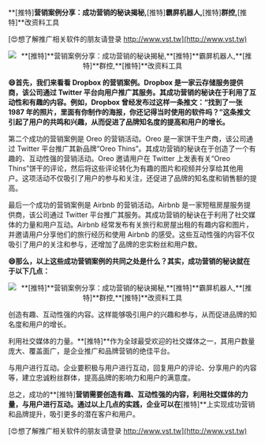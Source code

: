 **[推特]**营销案例分享：成功营销的秘诀揭秘,**[推特]**霸屏机器人,**[推特]**群控,**[推特]**改资料工具

[😍想了解推广相关软件的朋友请登录 http://www.vst.tw](http://www.vst.tw)

 <center><img src="https://vst.tw/MP4/tuiguang/png/6.png" alt="**[推特]**营销案例分享：成功营销的秘诀揭秘,**[推特]**霸屏机器人,**[推特]**群控,**[推特]**改资料工具"></center>

**😄首先，我们来看看 Dropbox 的营销案例。Dropbox 是一家云存储服务提供商，该公司通过 Twitter 平台向用户推广其服务。其成功营销的秘诀在于利用了互动性和有趣的内容。例如，Dropbox 曾经发布过这样一条推文：“找到了一张 1987 年的照片，里面有你制作的海报，你还记得当时使用的软件吗？”这条推文引起了用户的共鸣和兴趣，从而促进了品牌知名度的提高和用户的增长。**

第二个成功的营销案例是 Oreo 的营销活动。Oreo 是一家饼干生产商，该公司通过 Twitter 平台推广其新品牌“Oreo Thins”。其成功营销的秘诀在于创造了一个有趣的、互动性强的营销活动。Oreo 邀请用户在 Twitter 上发表有关“Oreo Thins”饼干的评论，然后将这些评论转化为有趣的图片和视频并分享给其他用户。这项活动不仅吸引了用户的参与和关注，还促进了品牌的知名度和销售额的提高。

最后一个成功的营销案例是 Airbnb 的营销活动。Airbnb 是一家短租房屋服务提供商，该公司通过 Twitter 平台推广其服务。其成功营销的秘诀在于利用了社交媒体的力量和用户互动。Airbnb 经常发布有关旅行和房屋出租的有趣内容和图片，并邀请用户分享他们的旅行经历和使用 Airbnb 的感受。这些互动性强的内容不仅吸引了用户的关注和参与，还增加了品牌的忠实粉丝和用户数。

**😄那么，以上这些成功营销案例的共同之处是什么？其实，成功营销的秘诀就在于以下几点：**

 <center><img src="https://vst.tw/MP4/tuiguang/png/5.png" alt="**[推特]**营销案例分享：成功营销的秘诀揭秘,**[推特]**霸屏机器人,**[推特]**群控,**[推特]**改资料工具"></center>

创造有趣、互动性强的内容。这样能够吸引用户的兴趣和参与，从而促进品牌的知名度和用户的增长。

利用社交媒体的力量。**[推特]**作为全球最受欢迎的社交媒体之一，其用户数量庞大、覆盖面广，是企业推广和品牌营销的绝佳平台。

与用户进行互动。企业要积极与用户进行互动，回复用户的评论、分享用户的内容等，建立忠诚粉丝群体，提高品牌的影响力和用户的满意度。

总之，成功的**[推特]**营销需要创造有趣、互动性强的内容，利用社交媒体的力量，与用户进行互动。通过以上几点的实践，企业可以在**[推特]**上实现成功营销和品牌提升，吸引更多的潜在客户和用户。

[😍想了解推广相关软件的朋友请登录 http://www.vst.tw](http://www.vst.tw)



